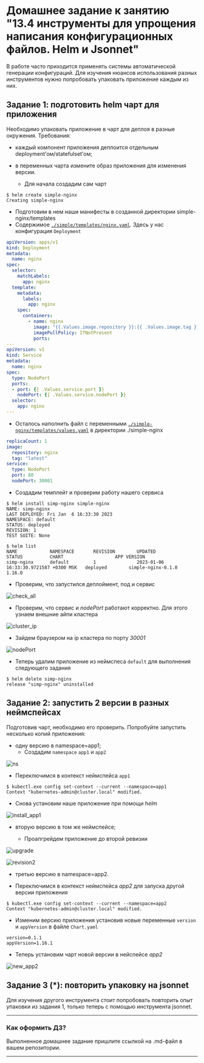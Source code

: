 # Домашнее задание к занятию "13.4 инструменты для упрощения написания конфигурационных файлов. Helm и Jsonnet"
В работе часто приходится применять системы автоматической генерации конфигураций. Для изучения нюансов использования разных инструментов нужно попробовать упаковать приложение каждым из них.

## Задание 1: подготовить helm чарт для приложения
Необходимо упаковать приложение в чарт для деплоя в разные окружения. Требования:
* каждый компонент приложения деплоится отдельным deployment’ом/statefulset’ом;
* в переменных чарта измените образ приложения для изменения версии.
    
  * Для начала создадим сам чарт

`````shell
$ helm create simple-nginx
Creating simple-nginx
`````
  
  * Подготовим в нем наши манифесты в созданной директории simple-nginx/templates 
  * Содержимое [`./simple/templates/nginx.yaml`](13-kubernetes-config/simple-nginx/templates/nginx.yaml). Здесь у нас конфигурация `Deployment`

```yaml
apiVersion: apps/v1
kind: Deployment
metadata:
  name: nginx
spec:
  selector:
    matchLabels:
      app: nginx
  template:
    metadata:
      labels:
        app: nginx
    spec:
      containers:
        - name: nginx
          image: "{{.Values.image.repository }}:{{ .Values.image.tag }}"
          imagePullPolicy: IfNotPresent
          ports:
---
apiVersion: v1
kind: Service
metadata:
  name: nginx
spec:
  type: NodePort
  ports:
  - port: {{ .Values.service.port }}
    nodePort: {{ .Values.service.nodePort }}
  selector:
    app: nginx
---
```

  * Осталось наполнить файл с переменными [`./simple-nginx/templates/values.yaml`](13-kubernetes-config/simple-nginx/values.yaml) в директории ./simple-nginx

````yaml
replicaCount: 1
image:
  repository: nginx
  tag: "latest"
service:
  type: NodePort
  port: 80
  nodePort: 30001
````

  * Создадим темплейт и проверим работу нашего сервиса

```shell
$ helm install simp-nginx simple-nginx
NAME: simp-nginx
LAST DEPLOYED: Fri Jan  6 16:33:30 2023
NAMESPACE: default
STATUS: deployed
REVISION: 1
TEST SUITE: None

$ helm list
NAME            NAMESPACE       REVISION        UPDATED                                 STATUS          CHART                   APP VERSION
simp-nginx      default         1               2023-01-06 16:33:30.9721587 +0300 MSK   deployed        simple-nginx-0.1.0      1.16.0

```

  * Проверим, что запустился деплоймент, под и сервис

![check_all](img/img_38.png)

  * Проверим, что сервис и _nodePort_ работают корректно. Для этого узнаем внешние айпи кластера

![cluster_ip](img/img_37.png)

  * Зайдем браузером на ip кластера по порту _30001_

![nodePort](img/img_36.png)

  * Теперь удалим приложение из неймспеса `default` для выполнения следующего задания

```shell
$ helm delete simp-nginx
release "simp-nginx" uninstalled
```


## Задание 2: запустить 2 версии в разных неймспейсах
Подготовив чарт, необходимо его проверить. Попробуйте запустить несколько копий приложения:
* одну версию в namespace=app1;
  * Создадим `namespace` `app1` и `app2`

![ns](img/img_39.png)

  * Переключимся в контекст неймспейса `app1`

```shell
$ kubectl.exe config set-context --current --namespace=app1
Context "kubernetes-admin@cluster.local" modified.
```
  * Снова установим наше приложение при помощи _helm_

![install_app1](img/img_40.png)

  * вторую версию в том же неймспейсе;
    
    * Проапгрейдем приложение до второй ревизии

![upgrade](img/img_42.png)

![revision2](img/img_41.png)

  * третью версию в namespace=app2.

   * Переключимся в контекст неймспейса _app2_ для запуска другой версии приложения
   
   
```shell
$ kubectl.exe config set-context --current --namespace=app2
Context "kubernetes-admin@cluster.local" modified.
```
    
   * Изменим версию приложения установив новые переменные `version` и  `appVersion` в файле `Chart.yaml`

```shell
version=0.1.1
appVersion=1.16.1
```
   * Теперь установим чарт новой версии в нейспейсе _app2_

![new_app2](img/img_43.png)


## Задание 3 (*): повторить упаковку на jsonnet
Для изучения другого инструмента стоит попробовать повторить опыт упаковки из задания 1, только теперь с помощью инструмента jsonnet.

---

### Как оформить ДЗ?

Выполненное домашнее задание пришлите ссылкой на .md-файл в вашем репозитории.

---
